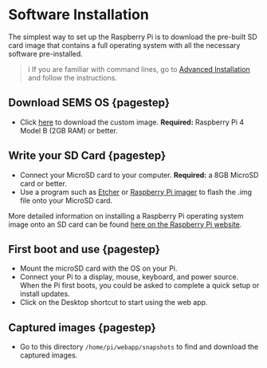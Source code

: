 # Software Installation

The simplest way to set up the Raspberry Pi is to download the pre-built SD card image that contains a full operating system with all the necessary software pre-installed.

>i If you are familiar with command lines, go to [Advanced Installation](advanced-installation.md) and follow the instructions.

## Download SEMS OS {pagestep}

* Click [here](https://drive.google.com/file/d/1Vi45Qx171UzSz13v-zXnuIWUdMhgsN83/view?usp=sharing) to download the custom image. **Required:** Raspberry Pi 4 Model B (2GB RAM) or better.

## Write your SD Card {pagestep}

* Connect your MicroSD card to your computer. **Required:** a 8GB MicroSD card or better.
* Use a program such as [Etcher](https://www.balena.io/etcher) or [Raspberry Pi imager](https://www.raspberrypi.com/software/) to flash the .img file onto your MicroSD card.

More detailed information on installing a Raspberry Pi operating system image onto an SD card can be found [here on the Raspberry Pi website](https://www.raspberrypi.com/documentation/computers/getting-started.html#installing-the-operating-system).

## First boot and use {pagestep}

* Mount the microSD card with the OS on your Pi.
* Connect your Pi to a display, mouse, keyboard, and power source. When the Pi first boots, you could be asked to complete a quick setup or install updates.
* Click on the Desktop shortcut to start using the web app.

## Captured images {pagestep}

* Go to this directory `/home/pi/webapp/snapshots` to find and download the captured images.